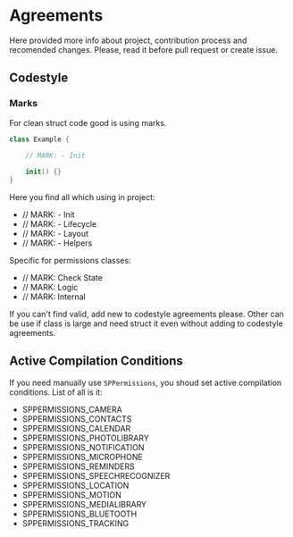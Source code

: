 # Agreements

Here provided more info about project, contribution process and recomended changes.
Please, read it before pull request or create issue.

## Codestyle 

### Marks

For clean struct code good is using marks. 

```swift
class Example {

    // MARK: - Init
    
    init() {}
}
```

Here you find all which using in project:

- // MARK: - Init
- // MARK: - Lifecycle
- // MARK: - Layout
- // MARK: - Helpers

Specific for permissions classes: 

- // MARK: Check State
- // MARK: Logic
- // MARK: Internal

If you can't find valid, add new to codestyle agreements please. Other can be use if class is large and need struct it even without adding to codestyle agreements.

## Active Compilation Conditions

If you need manually use `SPPermissions`, you shoud set active compilation conditions. List of all is it:

- SPPERMISSIONS_CAMERA
- SPPERMISSIONS_CONTACTS
- SPPERMISSIONS_CALENDAR
- SPPERMISSIONS_PHOTOLIBRARY
- SPPERMISSIONS_NOTIFICATION
- SPPERMISSIONS_MICROPHONE
- SPPERMISSIONS_REMINDERS
- SPPERMISSIONS_SPEECHRECOGNIZER
- SPPERMISSIONS_LOCATION
- SPPERMISSIONS_MOTION
- SPPERMISSIONS_MEDIALIBRARY
- SPPERMISSIONS_BLUETOOTH
- SPPERMISSIONS_TRACKING

